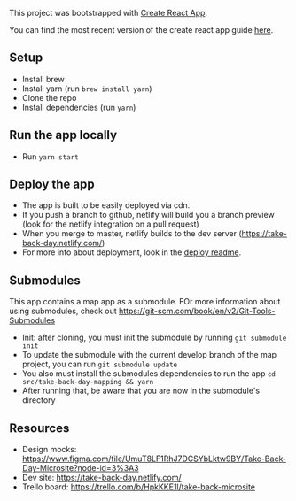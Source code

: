 This project was bootstrapped with [Create React App](https://github.com/facebookincubator/create-react-app).

You can find the most recent version of the create react app guide [here](https://github.com/facebookincubator/create-react-app/blob/master/packages/react-scripts/template/README.md).

## Setup

- Install brew
- Install yarn (run `brew install yarn`)
- Clone the repo
- Install dependencies (run `yarn`)

## Run the app locally

- Run `yarn start`

## Deploy the app

- The app is built to be easily deployed via cdn.
- If you push a branch to github, netlify will build you a branch preview (look for the netlify integration on a pull request)
- When you merge to master, netlify builds to the dev server (https://take-back-day.netlify.com/)
- For more info about deployment, look in the [deploy readme](https://github.com/cgalbiati/take-back-day-microsite/blob/master/Deploy.md).

## Submodules
This app contains a map app as a submodule.  FOr more information about using submodules, check out https://git-scm.com/book/en/v2/Git-Tools-Submodules

- Init: after cloning, you must init the submodule by running `git submodule init`
- To update the submodule with the current develop branch of the map project, you can run `git submodule update`
- You also must install the submodules dependencies to run the app `cd src/take-back-day-mapping && yarn`
- After running that, be aware that you are now in the submodule's directory

## Resources

- Design mocks: https://www.figma.com/file/UmuT8LF1RhJ7DCSYbLktw9BY/Take-Back-Day-Microsite?node-id=3%3A3
- Dev site: https://take-back-day.netlify.com/
- Trello board: https://trello.com/b/HpkKKE1l/take-back-microsite
